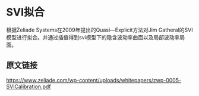 # SVI拟合

根据Zeliade Systems在2009年提出的Quasi—Explicit方法对Jim Gatheral的SVI模型进行拟合。并通过插值得到svi模型下的隐含波动率曲面以及局部波动率局面。

## 原文链接
https://www.zeliade.com/wp-content/uploads/whitepapers/zwp-0005-SVICalibration.pdf
